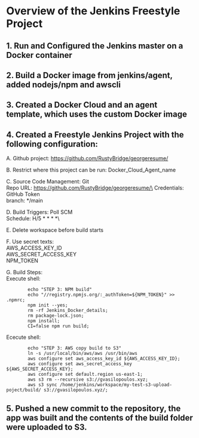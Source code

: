 # Overview of the Jenkins Freestyle Project

## 1. Run and Configured the Jenkins master on a Docker container

## 2. Build a Docker image from jenkins/agent, added nodejs/npm and awscli

## 3. Created a Docker Cloud and an agent template, which uses the custom Docker image

## 4. Created a Freestyle Jenkins Project with the following configuration:

A. Github project: https://github.com/RustyBridge/georgeresume/

B. Restrict where this project can be run: Docker_Cloud_Agent_name

C. Source Code Management: Git\
    Repo URL: https://github.com/RustyBridge/georgeresume/\
    Credentials: GitHub Token\
    branch: */main

D. Build Triggers: Poll SCM\
    Schedule: H/5 * * * *\

E. Delete workspace before build starts

F. Use secret texts:\
    AWS_ACCESS_KEY_ID\
    AWS_SECRET_ACCESS_KEY\
    NPM_TOKEN

G. Build Steps:\
Execute shell:
```
        echo "STEP 3: NPM build"
        echo "//registry.npmjs.org/:_authToken=${NPM_TOKEN}" >> .npmrc;
        npm init --yes;
        rm -rf Jenkins_Docker_details;
        rm package-lock.json;
        npm install;
        CI=false npm run build;  
```

Ececute shell:
```
        echo "STEP 3: AWS copy build to S3"
        ln -s /usr/local/bin/aws/aws /usr/bin/aws
        aws configure set aws_access_key_id ${AWS_ACCESS_KEY_ID};
        aws configure set aws_secret_access_key ${AWS_SECRET_ACCESS_KEY};
        aws configure set default.region us-east-1;
        aws s3 rm --recursive s3://gvasilopoulos.xyz;
        aws s3 sync /home/jenkins/workspace/my-test-s3-upload-poject/build/ s3://gvasilopoulos.xyz/;
```
## 5. Pushed a new commit to the repository, the app was built and the contents of the build folder were uploaded to S3.
